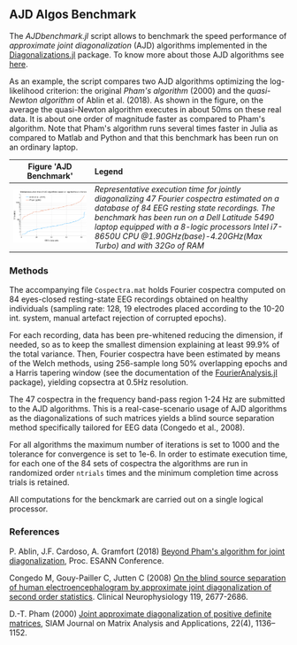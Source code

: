## AJD Algos Benchmark

The *AJDbenchmark.jl* script allows to benchmark the speed performance
of *approximate joint diagonalization* (AJD) algorithms implemented in the
[Diagonalizations.jl](https://github.com/Marco-Congedo/Diagonalizations.jl)
package. To know more about those AJD algorithms
see [here](https://marco-congedo.github.io/Diagonalizations.jl/dev/algorithms/).

As an example, the script compares two AJD algorithms optimizing the log-likelihood criterion: the original *Pham's algorithm* (2000)
and the *quasi-Newton algorithm* of Ablin et al. (2018). As shown in the figure, on the average the quasi-Newton algorithm executes in about 50ms on these real data. It is about one order of magnitude faster as compared to Pham's algorithm. Note that Pham's algorithm runs several times faster in Julia as compared to Matlab and Python and that this benchmark has been run on an ordinary laptop.

| Figure 'AJD Benchmark'  |  Legend                |
|:-----------------------:|:-----------------------|
| ![](Figure.png) | *Representative execution time for jointly diagonalizing 47 Fourier cospectra estimated on a database of 84 EEG resting state recordings. The benchmark has been run on a Dell Latitude 5490 laptop equipped with a 8-logic processors Intel i7-8650U CPU @1.90GHz(base)-4.20GHz(Max Turbo) and with 32Go of RAM*  |

### Methods

The accompanying file `Cospectra.mat` holds Fourier cospectra
computed on 84 eyes-closed resting-state EEG recordings obtained
on healthy individuals (sampling rate: 128, 19 electrodes placed
according to the 10-20 int. system, manual artefact rejection of
corrupted epochs).

For each recording, data has been pre-whitened reducing the dimension,
if needed, so as to keep the smallest dimension explaining at least
99.9% of the total variance. Then, Fourier cospectra have been estimated
by means of the Welch methods, using 256-sample long 50% overlapping
epochs and a Harris tapering window (see the documentation of the
[FourierAnalysis.jl](https://github.com/Marco-Congedo/FourierAnalysis.jl) package), yielding copsectra at 0.5Hz resolution.

The 47 cospectra in the frequency band-pass region 1-24 Hz are submitted
to the AJD algorithms. This is a real-case-scenario usage of AJD
algorithms as the diagonalizations of such matrices yields a blind source
separation method specifically tailored for EEG data (Congedo et al., 2008).

For all algorithms the maximum number of iterations is set to 1000
and the tolerance for convergence is set to 1e-6.
In order to estimate execution time, for each one of the 84 sets of
cospectra the algorithms are run in randomized order `ntrials`
times and the minimum completion time across trials is retained.

All computations for the benckmark are carried out on a single
logical processor.


### References

P. Ablin, J.F. Cardoso, A. Gramfort (2018) [Beyond Pham's algorithm
for joint diagonalization](https://hal.archives-ouvertes.fr/hal-01936887v1),
Proc. ESANN Conference.

Congedo M, Gouy-Pailler C, Jutten C (2008) [On the blind source
separation of human electroencephalogram by approximate joint
diagonalization of second order statistics](https://hal.archives-ouvertes.fr/hal-00343628/document).
Clinical Neurophysiology 119, 2677-2686.

D.-T. Pham (2000) [Joint approximate diagonalization of positive definite
matrices](https://pdfs.semanticscholar.org/0cb5/ca9de76b8893a2549ec278942bb6a5a37a35.pdf?_ga=2.131902607.124228321.1577610632-183244851.1563047228),
SIAM Journal on Matrix Analysis and Applications, 22(4), 1136–1152.
